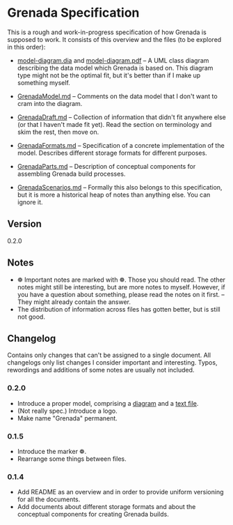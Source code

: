 # Grenada Specification

This is a rough and work-in-progress specification of how Grenada is supposed to
work. It consists of this overview and the files (to be explored in this order):

 - [model-diagram.dia](model-diagram.dia) and
   [model-diagram.pdf](model-diagram.pdf) – A UML class diagram describing the
   data model which Grenada is based on. This diagram type might not be the
   optimal fit, but it's better than if I make up something myself.

 - [GrenadaModel.md](GrenadaModel.md) – Comments on the data model that I don't
   want to cram into the diagram.

 - [GrenadaDraft.md](GrenadaDraft.md) – Collection of information that didn't
   fit anywhere else (or that I haven't made fit yet). Read the section on
   terminology and skim the rest, then move on.

 - [GrenadaFormats.md](GrenadaFormats.md) – Specification of a concrete
   implementation of the model. Describes different storage formats for
   different purposes.

 - [GrenadaParts.md](GrenadaParts.md) – Description of conceptual components for
   assembling Grenada build processes.

 - [GrenadaScenarios.md](GrenadaScenarios.md) – Formally this also belongs to
   this specification, but it is more a historical heap of notes than anything
   else. You can ignore it.


## Version

0.2.0

## Notes

 - ❁ Important notes are marked with ❁. Those you should read. The other notes
   might still be interesting, but are more notes to myself. However, if you
   have a question about something, please read the notes on it first. – They
   might already contain the answer.
 - The distribution of information across files has gotten better, but is still
   not good.

## Changelog

Contains only changes that can't be assigned to a single document. All
changelogs only list changes I consider important and interesting. Typos,
rewordings and additions of some notes are usually not included.

### 0.2.0

 - Introduce a proper model, comprising a [diagram](model-diagram.pdf) and a
   [text file](GrenadaModel.md).
 - (Not really spec.) Introduce a logo.
 - Make name "Grenada" permanent.

### 0.1.5

 - Introduce the marker ❁.
 - Rearrange some things between files.

### 0.1.4

 - Add README as an overview and in order to provide uniform versioning for all
   the documents.
 - Add documents about different storage formats and about the conceptual
   components for creating Grenada builds.

